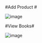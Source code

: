 















#Add Product #

![image](https://user-images.githubusercontent.com/76639143/177811690-fddb5215-c8a9-4925-9c51-b41ea8211e0f.png)



#View Books#

![image](https://user-images.githubusercontent.com/76639143/177812807-5b40c91c-6c0a-4e53-9ad8-6656a829d632.png)


